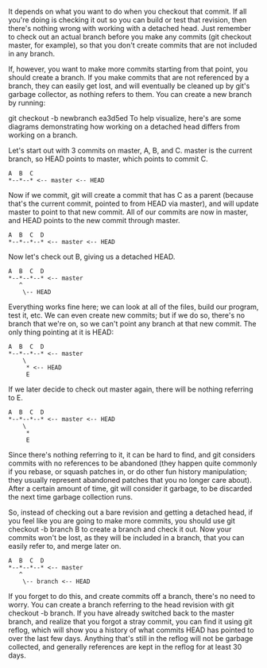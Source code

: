 It depends on what you want to do when you checkout that commit. If all you're doing is checking it out so you can build or test that revision, then there's nothing wrong with working with a detached head. Just remember to check out an actual branch before you make any commits (git checkout master, for example), so that you don't create commits that are not included in any branch.

If, however, you want to make more commits starting from that point, you should create a branch. If you make commits that are not referenced by a branch, they can easily get lost, and will eventually be cleaned up by git's garbage collector, as nothing refers to them. You can create a new branch by running:

git checkout -b newbranch ea3d5ed
To help visualize, here's are some diagrams demonstrating how working on a detached head differs from working on a branch.

Let's start out with 3 commits on master, A, B, and C. master is the current branch, so HEAD points to master, which points to commit C.

```
A  B  C
*--*--* <-- master <-- HEAD
```

Now if we commit, git will create a commit that has C as a parent (because that's the current commit, pointed to from HEAD via master), and will update master to point to that new commit. All of our commits are now in master, and HEAD points to the new commit through master.

```
A  B  C  D
*--*--*--* <-- master <-- HEAD
```

Now let's check out B, giving us a detached HEAD.

```
A  B  C  D
*--*--*--* <-- master
   ^
    \-- HEAD
```
Everything works fine here; we can look at all of the files, build our program, test it, etc. We can even create new commits; but if we do so, there's no branch that we're on, so we can't point any branch at that new commit. The only thing pointing at it is HEAD:

```
A  B  C  D
*--*--*--* <-- master
    \
     * <-- HEAD
     E
```

If we later decide to check out master again, there will be nothing referring to E.

```
A  B  C  D
*--*--*--* <-- master <-- HEAD
    \
     *
     E
```

Since there's nothing referring to it, it can be hard to find, and git considers commits with no references to be abandoned (they happen quite commonly if you rebase, or squash patches in, or do other fun history manipulation; they usually represent abandoned patches that you no longer care about). After a certain amount of time, git will consider it garbage, to be discarded the next time garbage collection runs.

So, instead of checking out a bare revision and getting a detached head, if you feel like you are going to make more commits, you should use git checkout -b branch B to create a branch and check it out. Now your commits won't be lost, as they will be included in a branch, that you can easily refer to, and merge later on.

```
A  B  C  D
*--*--*--* <-- master
   ^
    \-- branch <-- HEAD
```

If you forget to do this, and create commits off a branch, there's no need to worry. You can create a branch referring to the head revision with git checkout -b branch. If you have already switched back to the master branch, and realize that you forgot a stray commit, you can find it using git reflog, which will show you a history of what commits HEAD has pointed to over the last few days. Anything that's still in the reflog will not be garbage collected, and generally references are kept in the reflog for at least 30 days.

